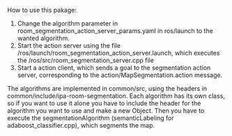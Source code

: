 How to use this pakage:

1. Change the algorithm parameter in room_segmentation_action_server_params.yaml in ros/launch to the wanted algorithm.
2. Start the action server using the file /ros/launch/room_segmentation_action_server.launch, which executes the /ros/src/room_segmentation_server.cpp file
3. Start a action client, which sends a goal to the segmentation action server, corresponding to the action/MapSegmentation.action message.

The algorithms are implemented in common/src, using the headers in common/include/ipa-room-segmentation. Each algorithm has its own class, so if you want to use it alone you have to include the header for the algorithm you want to use and make a new Object. Then you have to execute the segmentationAlgorithm (semanticLabeling for adaboost_classifier.cpp), which segments the map.

